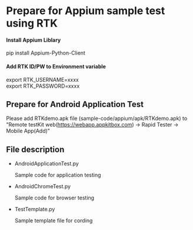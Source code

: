 
# Prepare for Appium sample test using RTK 
#### Install Appium Liblary 
 pip install Appium-Python-Client
 
#### Add RTK ID/PW to Environment variable
  export RTK_USERNAME=xxxx  
  export RTK_PASSWORD=xxxx

## Prepare for Android Application Test
 Please add RTKdemo.apk file (sample-code/appium/apk/RTKdemo.apk) to 
 "Remote testKit web(https://webapp.appkitbox.com) -> Rapid Tester -> Mobile App(Add)" 

## File description

* AndroidApplicationTest.py

	Sample code for application testing

* AndroidChromeTest.py

	Sample code for browser testing

* TestTemplate.py

	Sample template file for cording
